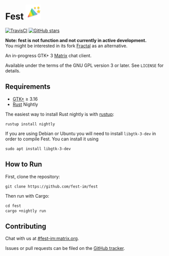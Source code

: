 # Fest ![Logo](/res/icons/hicolor/24x24/apps/fest.svg)

[![TravisCI](https://api.travis-ci.org/fest-im/fest.svg?branch=master)](https://travis-ci.org/fest-im/fest) [![GitHub stars][badge]][repo]

[badge]: https://img.shields.io/github/stars/fest-im/fest.svg?style=social&label=Stars
[repo]: https://github.com/fest-im/fest

**Note: fest is not function and not currently in active development.**  
You might be interested in its fork [Fractal][] as an alternative.

[Fractal]: https://gitlab.gnome.org/GNOME/fractal

An in-progress GTK+ 3 [Matrix](https://matrix.org) chat client.

Available under the terms of the GNU GPL version 3 or later. See `LICENSE` for
details.

## Requirements

* [GTK+](https://www.gtk.org/download/index.php) ≥ 3.16
* [Rust](https://www.rust-lang.org/en-US/install.html) Nightly

The easiest way to install Rust nightly is with [rustup](https://www.rustup.rs):

```
rustup install nightly
```

If you are using Debian or Ubuntu you will need to install `libgtk-3-dev` in order
to compile Fest. You can install it using

```
sudo apt install libgtk-3-dev
```

## How to Run

First, clone the repository:

```
git clone https://github.com/fest-im/fest
```

Then run with Cargo:

```
cd fest
cargo +nightly run
```

## Contributing

Chat with us at [#fest-im:matrix.org][].

Issues or pull requests can be filed on the [GitHub tracker][issues].

[#fest-im:matrix.org]: https://matrix.to/#/#fest-im:matrix.org
[issues]: https://github.com/fest-im/fest/issues

